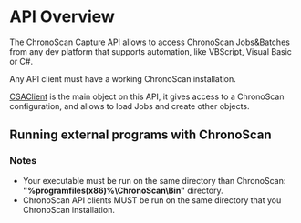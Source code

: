 # API Overview

The ChronoScan Capture API allows to access ChronoScan Jobs&Batches from any
dev platform that supports automation, like VBScript, Visual Basic or C#.

Any API client must have a working ChronoScan installation.

[CSAClient](./objects/CSAClient) is the main object on this API, it gives access to a ChronoScan configuration, and
allows to load Jobs and create other objects.

## Running external programs with ChronoScan

### Notes
* Your executable must be run on the same directory than ChronoScan: __"%programfiles(x86)%\ChronoScan\Bin"__ directory.
* ChronoScan API clients MUST be run on the same directory that you ChronoScan installation.
